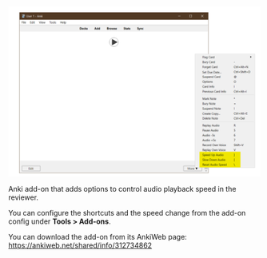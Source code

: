 ![The add-on's menu items](shot.png)

Anki add-on that adds options to control audio playback speed in the reviewer.

You can configure the shortcuts and the speed change from the add-on config under **Tools > Add-ons**.

You can download the add-on from its AnkiWeb page: https://ankiweb.net/shared/info/312734862
